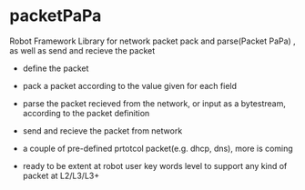 packetPaPa
==========

Robot Framework Library for network packet pack and parse(Packet PaPa) , as well as send and recieve the packet

- define the packet
- pack a packet according to the value given for each field 
- parse the packet recieved from the network, or input as a bytestream, according to the packet definition
- send and recieve the packet from network
 
- a couple of pre-defined prtotcol packet(e.g. dhcp, dns), more is coming
- ready to be extent at robot user key words level to support any kind of packet at L2/L3/L3+


